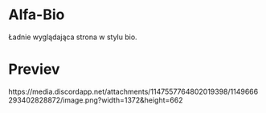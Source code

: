 # Alfa-Bio
Ładnie wyglądająca strona w stylu bio.

<h1>Previev</h1>
https://media.discordapp.net/attachments/1147557764802019398/1149666293402828872/image.png?width=1372&height=662
